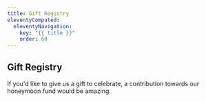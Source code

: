 ```yaml
---
title: Gift Registry
eleventyComputed:
  eleventyNavigation:
    key: "{{ title }}"
    order: 60
---
```

## Gift Registry
If you'd like to give us a gift to celebrate, a contribution towards our honeymoon fund would be amazing.

<!-- excerpt -->
